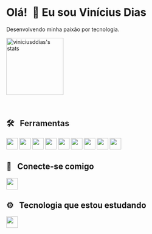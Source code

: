 # Olá! &nbsp;👋 Eu sou Vinícius Dias 
Desenvolvendo minha paixão por tecnologia.
<p>
<img height="150" widht="250em" src="https://github-readme-stats.vercel.app/api?username=viniciusddias&show_icons=true&theme=tokyonight" alt="viniciusddias's stats"/>
</p>

<br></p>

## 🛠️ &nbsp; Ferramentas
<p aling="left">
<img height="30" widht="40em" src="https://cdn.jsdelivr.net/gh/devicons/devicon@latest/icons/azuresqldatabase/azuresqldatabase-original.svg" />
<img height="30" widht="40em" src="https://cdn.jsdelivr.net/gh/devicons/devicon@latest/icons/linux/linux-original.svg" />
<img height="30" widht="40em" src="https://cdn.jsdelivr.net/gh/devicons/devicon@latest/icons/python/python-original.svg" />
<img height="30" widht="40em" src="https://cdn.jsdelivr.net/gh/devicons/devicon@latest/icons/javascript/javascript-original.svg" />
<img height="30" widht="40em" src="https://cdn.jsdelivr.net/gh/devicons/devicon@latest/icons/html5/html5-original.svg" />
<img height="30" widht="40em" src="https://cdn.jsdelivr.net/gh/devicons/devicon@latest/icons/css3/css3-original.svg" />
<img height="30" widht="40em" src="https://cdn.jsdelivr.net/gh/devicons/devicon@latest/icons/github/github-original.svg" />
<img height="30" widht="40em" src="https://cdn.jsdelivr.net/gh/devicons/devicon@latest/icons/git/git-original.svg" />
<img height="30" widht="40em" src="https://cdn.jsdelivr.net/gh/devicons/devicon@latest/icons/markdown/markdown-original.svg" />
</p>         


## 👨 &nbsp; Conecte-se comigo
<p aling="left">
<a href="https://www.linkedin.com/in/viníciusddias" target"blank"><img height="30" widht="40em" src="https://cdn.jsdelivr.net/gh/devicons/devicon@latest/icons/linkedin/linkedin-original.svg"></a>
</p> 

## ⚙️ &nbsp; Tecnologia que estou estudando
<p aling=left>
<img height="30" widht="40em" src="https://cdn.jsdelivr.net/gh/devicons/devicon@latest/icons/java/java-original.svg" />
</p>

